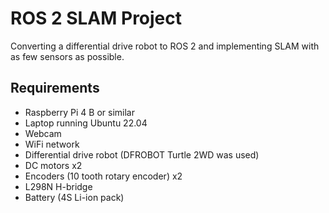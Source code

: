 # ROS 2 SLAM Project
Converting a differential drive robot to ROS 2 and implementing SLAM with as few sensors as possible.

## Requirements
- Raspberry Pi 4 B or similar
- Laptop running Ubuntu 22.04
- Webcam
- WiFi network
- Differential drive robot (DFROBOT Turtle 2WD was used)
- DC motors x2
- Encoders (10 tooth rotary encoder) x2
- L298N H-bridge
- Battery (4S Li-ion pack)
